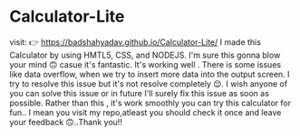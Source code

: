 # Calculator-Lite
visit: 👉 https://badshahyadav.github.io/Calculator-Lite/
I made this Calculator by using HMTL5, CSS, and NODEJS. I'm sure this gonna blow your mind 🙃 casue it's fantastic. It's working well . There is some issues like data overflow, when we try to insert more data into the output screen. I try to resolve this issue but it's not resolve completely 😌. I wish anyone of you can solve this issue or in future I'll surely fix this issue as soon as possible. Rather than this , it's work smoothly you can try this calculator for fun.. I mean you visit my repo,atleast you should check it once and leave your feedback 🙃..Thank you!!
